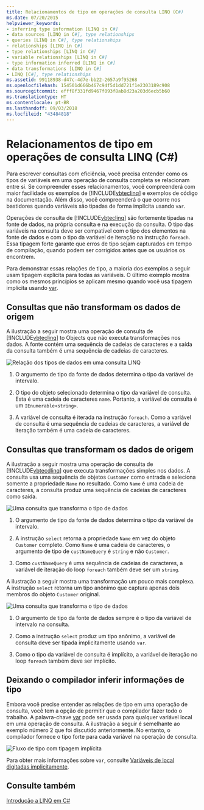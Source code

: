 ```yaml
---
title: Relacionamentos de tipo em operações de consulta LINQ (C#)
ms.date: 07/20/2015
helpviewer_keywords:
- inferring type information [LINQ in C#]
- data sources [LINQ in C#], type relationships
- queries [LINQ in C#], type relationships
- relationships [LINQ in C#]
- type relationships [LINQ in C#]
- variable relationships [LINQ in C#]
- type information inferred [LINQ in C#]
- data transformations [LINQ in C#]
- LINQ [C#], type relationships
ms.assetid: 99118938-d47c-4d7e-bb22-2657a9f95268
ms.openlocfilehash: 154501d666b467c94f5d1dd721f1e2303189c908
ms.sourcegitcommit: efff8f331fd9467f093f8ab8d23a203d6ecb5b60
ms.translationtype: HT
ms.contentlocale: pt-BR
ms.lasthandoff: 09/03/2018
ms.locfileid: "43484818"
---
```

# <a name="type-relationships-in-linq-query-operations-c"></a>Relacionamentos de tipo em operações de consulta LINQ (C#)
Para escrever consultas com eficiência, você precisa entender como os tipos de variáveis em uma operação de consulta completa se relacionam entre si. Se compreender esses relacionamentos, você compreenderá com maior facilidade os exemplos de [!INCLUDE[vbteclinq](~/includes/vbteclinq-md.md)] e exemplos de código na documentação. Além disso, você compreenderá o que ocorre nos bastidores quando variáveis são tipadas de forma implícita usando `var`.  
  
 Operações de consulta de [!INCLUDE[vbteclinq](~/includes/vbteclinq-md.md)] são fortemente tipadas na fonte de dados, na própria consulta e na execução da consulta. O tipo das variáveis na consulta deve ser compatível com o tipo dos elementos na fonte de dados e com o tipo da variável de iteração na instrução `foreach`. Essa tipagem forte garante que erros de tipo sejam capturados em tempo de compilação, quando podem ser corrigidos antes que os usuários os encontrem.  
  
 Para demonstrar essas relações de tipo, a maioria dos exemplos a seguir usam tipagem explícita para todas as variáveis. O último exemplo mostra como os mesmos princípios se aplicam mesmo quando você usa tipagem implícita usando [var](../../../../csharp/language-reference/keywords/var.md).  
  
## <a name="queries-that-do-not-transform-the-source-data"></a>Consultas que não transformam os dados de origem  
 A ilustração a seguir mostra uma operação de consulta de [!INCLUDE[vbteclinq](~/includes/vbteclinq-md.md)] to Objects que não executa transformações nos dados. A fonte contém uma sequência de cadeias de caracteres e a saída da consulta também é uma sequência de cadeias de caracteres.  
  
 ![Relação dos tipos de dados em uma consulta LINQ](../../../../csharp/programming-guide/concepts/linq/media/linq_flow1.png "LINQ_flow1")  
  
1.  O argumento de tipo da fonte de dados determina o tipo da variável de intervalo.  
  
2.  O tipo do objeto selecionado determina o tipo da variável de consulta. Esta é uma cadeia de caracteres `name`. Portanto, a variável de consulta é um `IEnumerable<string>`.  
  
3.  A variável de consulta é iterada na instrução `foreach`. Como a variável de consulta é uma sequência de cadeias de caracteres, a variável de iteração também é uma cadeia de caracteres.  
  
## <a name="queries-that-transform-the-source-data"></a>Consultas que transformam os dados de origem  
 A ilustração a seguir mostra uma operação de consulta de [!INCLUDE[vbtecdlinq](~/includes/vbtecdlinq-md.md)] que executa transformações simples nos dados. A consulta usa uma sequência de objetos `Customer` como entrada e seleciona somente a propriedade `Name` no resultado. Como `Name` é uma cadeia de caracteres, a consulta produz uma sequência de cadeias de caracteres como saída.  
  
 ![Uma consulta que transforma o tipo de dados](../../../../csharp/programming-guide/concepts/linq/media/linq_flow2.png "LINQ_flow2")  
  
1.  O argumento de tipo da fonte de dados determina o tipo da variável de intervalo.  
  
2.  A instrução `select` retorna a propriedade `Name` em vez do objeto `Customer` completo. Como `Name` é uma cadeia de caracteres, o argumento de tipo de `custNameQuery` é `string` e não `Customer`.  
  
3.  Como `custNameQuery` é uma sequência de cadeias de caracteres, a variável de iteração do loop `foreach` também deve ser um `string`.  
  
 A ilustração a seguir mostra uma transformação um pouco mais complexa. A instrução `select` retorna um tipo anônimo que captura apenas dois membros do objeto `Customer` original.  
  
 ![Uma consulta que transforma o tipo de dados](../../../../csharp/programming-guide/concepts/linq/media/linq_flow3.png "LINQ_flow3")  
  
1.  O argumento de tipo da fonte de dados sempre é o tipo da variável de intervalo na consulta.  
  
2.  Como a instrução `select` produz um tipo anônimo, a variável de consulta deve ser tipada implicitamente usando `var`.  
  
3.  Como o tipo da variável de consulta é implícito, a variável de iteração no loop `foreach` também deve ser implícito.  
  
## <a name="letting-the-compiler-infer-type-information"></a>Deixando o compilador inferir informações de tipo  
 Embora você precise entender as relações de tipo em uma operação de consulta, você tem a opção de permitir que o compilador fazer todo o trabalho. A palavra-chave [var](../../../../csharp/language-reference/keywords/var.md) pode ser usada para qualquer variável local em uma operação de consulta. A ilustração a seguir é semelhante ao exemplo número 2 que foi discutido anteriormente. No entanto, o compilador fornece o tipo forte para cada variável na operação de consulta.  
  
 ![Fluxo de tipo com tipagem implícita](../../../../csharp/programming-guide/concepts/linq/media/linq_flow4.png "LINQ_flow4")  
  
 Para obter mais informações sobre `var`, consulte [Variáveis de local digitadas implicitamente](../../../../csharp/programming-guide/classes-and-structs/implicitly-typed-local-variables.md).  
  
## <a name="see-also"></a>Consulte também  
 [Introdução a LINQ em C#](../../../../csharp/programming-guide/concepts/linq/getting-started-with-linq.md)
